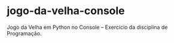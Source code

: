 # jogo-da-velha-console
Jogo da Velha em Python no Console – Exercício da disciplina de Programação.

